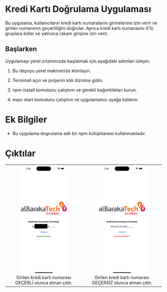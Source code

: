 # Kredi Kartı Doğrulama Uygulaması

Bu uygulama, kullanıcıların kredi kartı numaralarını girmelerine izin verir ve girilen numaranın geçerliliğini doğrular. Ayrıca kredi kartı numarasını 4'lü gruplara böler ve yalnızca rakam girişine izin verir.

## Başlarken

Uygulamayı yerel ortamınızda başlatmak için aşağıdaki adımları izleyin:

1. Bu depoyu yerel makinenize klonlayın.

2. Terminali açın ve projenin kök dizinine gidin.

3. npm install komutunu çalıştırın ve gerekli bağımlılıkları kurun.

4. expo start komutunu çalıştırın ve uygulamanızı ayağa kaldırın.


# Ek Bilgiler
- Bu uygulama dogrulama adlı bir npm kütüphanesi kullanmaktadır.

# Çıktılar


<table>
  <tr>
    <td align="center">
      <a href="#">
        <img src="output/gecerli.jpg" height="350" width="160">
      </a>
      <br>
      Girilen kredi kartı numarası GEÇERLİ olunca alınan çıktı.
    </td>
    <td align="center">
      <a href="#">
        <img src="output/gecersiz.PNG" height="350" width="160">
      </a>
      <br>
      Girilen kredi kartı numarası GEÇERSİZ olunca alınan çıktı.
    </td>
  </tr>
</table>
